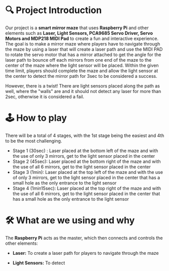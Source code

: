 # 🔍 Project Introduction
Our project is a **smart mirror maze** that uses **Raspberry Pi** and other elements such as **Laser, Light Sensors, PCA9685 Servo Driver, Servo Motors and MDP218 MIDI Pad** to create a fun and interactive experience. The goal is to make a mirror maze where players have to navigate through the maze by using a laser that will create a laser path and use the MIDI PAD to rotate the servo motor that has a mirror attached  to get the angle for the laser path to bounce off each mirrors from one end of the maze to the center of the maze where the light sensor will be placed. Within the given time limit, players should complete the maze and allow the light sensor at the center to detect the mirror path for 3sec to be considered a success.

However, there is a twist! There are light sensors placed along the path as well, where the "walls" are and it should not detect any laser for more than 2sec, otherwise it is considered a fail. 

# 🕹️ How to play 
There will be a total of 4 stages, with the 1st stage being the easiest and 4th to be the most challenging.
* Stage 1 (30sec) : Laser placed at the bottom left of the maze and with the use of only 3 mirrors, get to the light sensor placed in the center
* Stage 2 (45sec): Laser placed at the bottom right of the maze and with the use of all 6 mirrors, get to the light sensor placed in the center
* Stage 3 (1min): Laser placed at the top left of the maze and with the use of only 3 mirrors, get to the light sensor placed in the center that has a small hole as the only entrance to the light sensor
* Stage 4 (1min15sec): Laser placed at the top right of the maze and with the use of all 6 mirrors, get to the light sensor placed in the center that has a small hole as the only entrance to the light sensor


# 🛠️ What are we using and why

 The **Raspberry Pi** acts as the master, which then connects and controls the other elements:

 * **Laser:** To create a laser path for players to navigate through the maze

 * **Light Sensors:** To detect 


